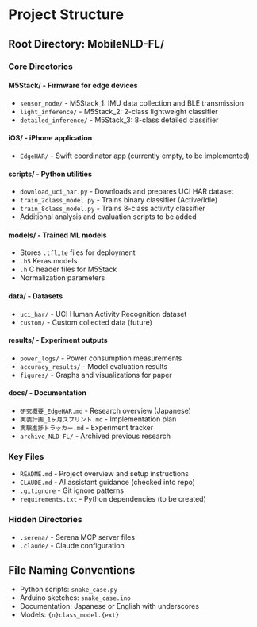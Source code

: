 # Project Structure

## Root Directory: MobileNLD-FL/

### Core Directories

#### M5Stack/ - Firmware for edge devices
- `sensor_node/` - M5Stack_1: IMU data collection and BLE transmission
- `light_inference/` - M5Stack_2: 2-class lightweight classifier
- `detailed_inference/` - M5Stack_3: 8-class detailed classifier

#### iOS/ - iPhone application
- `EdgeHAR/` - Swift coordinator app (currently empty, to be implemented)

#### scripts/ - Python utilities
- `download_uci_har.py` - Downloads and prepares UCI HAR dataset
- `train_2class_model.py` - Trains binary classifier (Active/Idle)
- `train_8class_model.py` - Trains 8-class activity classifier
- Additional analysis and evaluation scripts to be added

#### models/ - Trained ML models
- Stores `.tflite` files for deployment
- `.h5` Keras models
- `.h` C header files for M5Stack
- Normalization parameters

#### data/ - Datasets
- `uci_har/` - UCI Human Activity Recognition dataset
- `custom/` - Custom collected data (future)

#### results/ - Experiment outputs
- `power_logs/` - Power consumption measurements
- `accuracy_results/` - Model evaluation results
- `figures/` - Graphs and visualizations for paper

#### docs/ - Documentation
- `研究概要_EdgeHAR.md` - Research overview (Japanese)
- `実装計画_1ヶ月スプリント.md` - Implementation plan
- `実験進捗トラッカー.md` - Experiment tracker
- `archive_NLD-FL/` - Archived previous research

### Key Files
- `README.md` - Project overview and setup instructions
- `CLAUDE.md` - AI assistant guidance (checked into repo)
- `.gitignore` - Git ignore patterns
- `requirements.txt` - Python dependencies (to be created)

### Hidden Directories
- `.serena/` - Serena MCP server files
- `.claude/` - Claude configuration

## File Naming Conventions
- Python scripts: `snake_case.py`
- Arduino sketches: `snake_case.ino`
- Documentation: Japanese or English with underscores
- Models: `{n}class_model.{ext}`